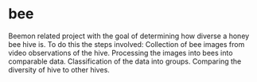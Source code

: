 # bee
Beemon related project with the goal of determining how diverse a honey bee hive is.
To do this the steps involved:
  Collection of bee images from video observations of the hive.
  Processing the images into bees into comparable data.
  Classification of the data into groups.
  Comparing the diversity of hive to other hives.
